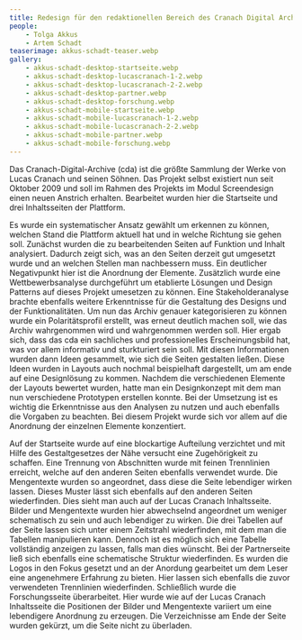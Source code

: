```yaml
---
title: Redesign für den redaktionellen Bereich des Cranach Digital Archive
people:
    - Tolga Akkus
    - Artem Schadt
teaserimage: akkus-schadt-teaser.webp
gallery:
    - akkus-schadt-desktop-startseite.webp
    - akkus-schadt-desktop-lucascranach-1-2.webp
    - akkus-schadt-desktop-lucascranach-2-2.webp
    - akkus-schadt-desktop-partner.webp
    - akkus-schadt-desktop-forschung.webp
    - akkus-schadt-mobile-startseite.webp
    - akkus-schadt-mobile-lucascranach-1-2.webp
    - akkus-schadt-mobile-lucascranach-2-2.webp
    - akkus-schadt-mobile-partner.webp
    - akkus-schadt-mobile-forschung.webp
---
```


Das Cranach-Digital-Archive (cda) ist die größte Sammlung der Werke von Lucas Cranach und seinen Söhnen. Das Projekt selbst existiert nun seit Oktober 2009 und soll im Rahmen des Projekts im Modul Screendesign einen neuen Anstrich erhalten. Bearbeitet wurden hier die Startseite und drei Inhaltsseiten der Plattform.

Es wurde ein systematischer Ansatz gewählt um erkennen zu können, welchen Stand die Plattform aktuell hat und in welche Richtung sie gehen soll. Zunächst wurden die zu bearbeitenden Seiten auf Funktion und Inhalt analysiert. Dadurch zeigt sich, was an den Seiten derzeit gut umgesetzt wurde und an welchen Stellen man nachbessern muss. Ein deutlicher Negativpunkt hier ist die Anordnung der Elemente.
Zusätzlich wurde eine Wettbewerbsanalyse durchgeführt um etablierte Lösungen und Design Patterns auf dieses Projekt umesetzen zu können. Eine Stakeholderanalyse brachte ebenfalls weitere Erkenntnisse für die Gestaltung des Designs und der Funktionalitäten.
Um nun das Archiv genauer kategorisieren zu können wurde ein Polaritätsprofil erstellt, was erneut deutlich machen soll, wie das Archiv wahrgenommen wird und wahrgenommen werden soll. Hier ergab sich, dass das cda ein sachliches und professionelles Erscheinungsbild hat, was vor allem informativ und sturkturiert sein soll.
Mit diesen Informationen wurden dann Ideen gesammelt, wie sich die Seiten gestalten ließen. Diese Ideen wurden in Layouts auch nochmal beispielhaft dargestellt, um am ende auf eine Designlösung zu kommen. Nachdem die verschiedenen Elemente der Layouts bewertet wurden, hatte man ein Designkonzept mit dem man nun verschiedene Prototypen erstellen konnte.
Bei der Umsetzung ist es wichtig die Erkenntnisse aus den Analysen zu nutzen und auch ebenfalls die Vorgaben zu beachten. Bei diesem Projekt wurde sich vor allem auf die Anordnung der einzelnen Elemente konzentiert.

Auf der Startseite wurde auf eine blockartige Aufteilung verzichtet und mit Hilfe des Gestaltgesetzes der Nähe versucht eine Zugehörigkeit zu schaffen. Eine Trennung von Abschnitten wurde mit feinen Trennlinien erreicht, welche auf den anderen Seiten ebenfalls verwendet wurde. Die Mengentexte wurden so angeordnet, dass diese die Seite lebendiger wirken lassen. Dieses Muster lässt sich ebenfalls auf den anderen Seiten wiederfinden.
Dies sieht man auch auf der Lucas Cranach Inhaltsseite. Bilder und Mengentexte wurden hier abwechselnd angeordnet um weniger schematisch zu sein und auch lebendiger zu wirken. Die drei Tabellen auf der Seite lassen sich unter einem Zeitstrahl wiederfinden, mit dem man die Tabellen manipulieren kann. Dennoch ist es möglich sich eine Tabelle vollständig anzeigen zu lassen, falls man dies wünscht.
Bei der Partnerseite ließ sich ebenfalls eine schematische Struktur wiederfinden. Es wurden die Logos in den Fokus gesetzt und an der Anordung gearbeitet um dem Leser eine angenehmere Erfahrung zu bieten. Hier lassen sich ebenfalls die zuvor verwendeten Trennlinien wiederfinden.
Schließlich wurde die Forschungsseite überarbeitet. Hier wurde wie auf der Lucas Cranach Inhaltsseite die Positionen der Bilder und Mengentexte variiert um eine lebendigere Anordnung zu erzeugen. Die Verzeichnisse am Ende der Seite wurden gekürzt, um die Seite nicht zu überladen.

